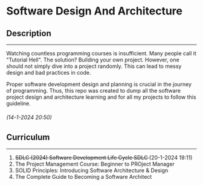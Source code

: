 # Software Design And Architecture

## Description

---

Watching countless programming courses is insufficient. Many people call it "Tutorial Hell". The solution? Building your own project. However, one should not simply dive into a project randomly. This can lead to messy design and bad practices in code.

Proper software development design and planning is crucial in the journey of programming. Thus, this repo was created to dump all the software project design and architecture learning and for all my projects to follow this guideline.

###### (14-1-2024 20:50)

## Curriculum

---

1. <del>SDLC (2024) Software Development Life Cycle SDLC </del> (20-1-2024 19:11)
1. The Project Management Course: Beginner to PROject Manager
1. SOLID Principles: Introducing Software Architecture & Design
1. The Complete Guide to Becoming a Software Architect
